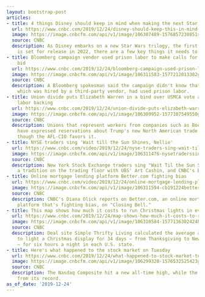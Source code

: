 ```yaml
---
layout: bootstrap-post
articles:
- title: 4 things Disney should keep in mind when making the next Star Wars trilogy
  url: https://www.cnbc.com/2019/12/24/disney-should-keep-this-in-mind-when-making-the-next-star-wars-trilogy.html
  image: https://image.cnbcfm.com/api/v1/image/106307489-1576857230851skywalker4cropped.jpg?v=1576857298
  source: CNBC
  description: As Disney embarks on a new Star Wars trilogy, the first film of which
    is set for release in 2022, there are a few key things it needs to bear in mind.
- title: Bloomberg campaign vendor used prison labor to make calls for 2020 presidential
    bid
  url: https://www.cnbc.com/2019/12/24/bloomberg-campaign-used-prison-labor-for-2020-presidential-bid-calls.html
  image: https://image.cnbcfm.com/api/v1/image/106311583-1577212013302gettyimages-1189835330.jpeg?v=1577212103
  source: CNBC
  description: A Bloomberg spokesman said the campaign didn't know that the company,
    which was hired by a third-party vendor, had used prison labor.
- title: Union divide puts Elizabeth Warren in a bind over USMCA vote as she seeks
    labor backing
  url: https://www.cnbc.com/2019/12/24/union-divide-puts-elizabeth-warren-in-a-bind-over-usmca-vote.html
  image: https://image.cnbcfm.com/api/v1/image/106309952-1577107549550gettyimages-1143844323.jpeg?v=1577107606
  source: CNBC
  description: Unions that represent workers from companies such as Boeing and Ford
    have expressed reservations about Trump's new North American trade pact, even
    though the AFL-CIO favors it.
- title: NYSE traders sing 'Wait till the Sun Shines, Nellie'
  url: https://www.cnbc.com/video/2019/12/24/nyse-traders-sing-wait-till-the-sun-shines-nellie.html
  image: https://image.cnbcfm.com/api/v1/image/106311476-nysetraderssing.jpg?v=1577203536
  source: CNBC
  description: New York Stock Exchange traders sing "Wait Til the Sun Shines, Nellie,"
    a tradition on the trading floor with UBS' Art Cashin, and CNBC's Bob Pisani.
- title: Online mortgage lending platform Better.com fighting bias
  url: https://www.cnbc.com/video/2019/12/24/online-mortgage-lending-platform-bettercom-fighting-bias.html
  image: https://image.cnbcfm.com/api/v1/image/106311594-cb191224bettercom.jpg?v=1577212790
  source: CNBC
  description: CNBC's Diana Olick reports on Better.com, an online mortgage lending
    platform that's fighting bias, on "Closing Bell."
- title: This map shows how much it costs to run Christmas lights in every state
  url: https://www.cnbc.com/2019/12/24/map-shows-how-much-it-costs-to-run-christmas-lights-in-every-state.html
  image: https://image.cnbcfm.com/api/v1/image/106310584-1577136302424hang-up-the-lights-nominated_t20_8dbzoq.jpg?v=1577136347
  source: CNBC
  description: Deal site Simple Thrifty Living calculated the average amount it costs
    to light a Christmas display for 34 days — from Thanksgiving to New Year's Day
    — for six hours a night in each U.S. state.
- title: Here's what happened to the stock market on Tuesday
  url: https://www.cnbc.com/2019/12/24/what-happened-to-stock-market-tuesday-new-all-time-high-for-nasdaq.html
  image: https://image.cnbcfm.com/api/v1/image/106299328-1576532525423gettyimages-1143513831.jpeg?v=1576532565
  source: CNBC
  description: The Nasdaq Composite hit a new all-time high, while the Dow slipped
    from its record.
as_of_date: '2019-12-24'
---
```


